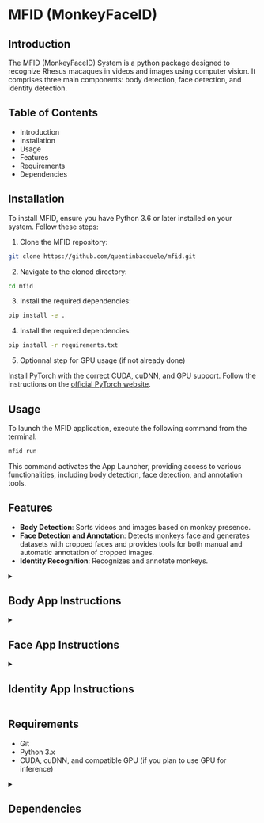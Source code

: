# MFID (MonkeyFaceID)

## Introduction

The MFID (MonkeyFaceID) System is a python package designed to recognize Rhesus macaques in videos and images using computer vision. It comprises three main components: body detection, face detection, and identity detection.

## Table of Contents

- Introduction
- Installation
- Usage
- Features
- Requirements
- Dependencies


## Installation

To install MFID, ensure you have Python 3.6 or later installed on your system. Follow these steps:

1. Clone the MFID repository:

```bash
git clone https://github.com/quentinbacquele/mfid.git
```

2. Navigate to the cloned directory:

```bash
cd mfid
```

3. Install the required dependencies:

```bash
pip install -e .
```

4. Install the required dependencies:

```bash
pip install -r requirements.txt
```

5. Optionnal step for GPU usage (if not already done)

Install PyTorch with the correct CUDA, cuDNN, and GPU support. Follow the instructions on the [official PyTorch website](https://pytorch.org/get-started/locally/).


## Usage

To launch the MFID application, execute the following command from the terminal:

```bash
mfid run
```

This command activates the App Launcher, providing access to various functionalities, including body detection, face detection, and annotation tools.

## Features

- **Body Detection**: Sorts videos and images based on monkey presence.
- **Face Detection and Annotation**: Detects monkeys face and generates datasets with cropped faces and provides tools for both manual and automatic annotation of cropped images.
- **Identity Recognition**: Recognizes and annotate monkeys.

<details>
  <summary><h2>Body App Instructions</h2></summary>

- **Model**: Choose the model for detection. The smaller the model, the faster the inference. The larger the model, the better the accuracy.
- **Confidence Threshold**: Set the confidence threshold for detection.
- **IOU Threshold**: Set the intersection-over-union (IOU) threshold for non-maximum suppression (NMS).
- **Show**: Check this box to show the video with detections in real-time.
- **Save**: Check this box to save the videos with monkey detections.
- **Save TXT**: Check this box to save the detection results, including bounding box coordinates, in a text file.
</details>

<details>
  <summary><h2>Face App Instructions</h2></summary>

- **Select save folder**: Choose the folder to save the datasets produced.

### Detection

- **Load videos folder**: Load the folder with images or videos.
- **Save coordinates**: Check this box to save the coordinates of the bounding boxes of the detected faces.
- **Save full frames**: Uncheck it if you do not use the manual annotation.
- **Skip frames**: Choose the interval for detection.
- **Run detection**: Run the model for face detection.


### Annotation

- **Load folder with extracted faces**: Allows to continue annotation of cropped faces when the detection was already done before.
- **Annotate cropped faces**: Launchs the manual annotator.
- **Automatic annotate**: Sorts cropped faces in the selected folder by keyword.
- **Delete full frames**: Deletes full frames in the folder once the manual annotation is done.
</details>

<details>
  <summary><h2>Identity App Instructions</h2></summary>

## Identity App Instructions

### Train your model

Available (instructions soon). 

### Run identity detection 

- **Load video/image**: Choose the file for identity detection.
- **Run detection**: Run the model and provide the image or the video annotated as an output.
</details>

## Requirements

- Git
- Python 3.x
- CUDA, cuDNN, and compatible GPU (if you plan to use GPU for inference)

<details>
  <summary><h2>Dependencies</h2></summary>

MFID requires the following libraries:

- PyQt5
- ultralytics
- numpy
- opencv-python
- Pillow
- PyYAML
- requests
- scipy
- torch
- torchvision
- tqdm
- pandas
- seaborn
</details>


